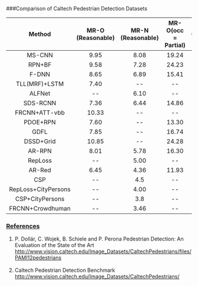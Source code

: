 ###Comparison of Caltech Pedestrian Detection Datasets

|Method |MR-O (Reasonable) |MR-N (Reasonable) |MR-O(occ = Partial) |MR-O(Reasonable_occ = heavy) |RT(ms)|
|:--:|:--:|:--:|:--:|:--:|:--:|
|MS-CNN     |9.95  |8.08|19.24      |59.94      |64|
|RPN+BF     |9.58  |7.28|24.23      |74.36      |88|
|F-DNN      |8.65  |6.89|15.41      |55.13      |--|
|TLL(MRF)+LSTM|7.40 | --|--         |--         |--|
|ALFNet     |--    |6.10  |--         |--         |--|
|SDS-RCNN   |7.36  |6.44  |14.86      |58.55      |95|
|FRCNN+ATT-vbb|10.33|  -- |--         |45.18      |--|
|PDOE+RPN   |7.60  |--    |13.30      |44.40      |--|
|GDFL       |7.85  |--    |16.74      |43.18      |--|
|DSSD+Grid  |10.85 |--    |24.28      |42.42      |--|
|AR-RPN     |8.01  |5.78  |16.30      |58.06      |86|
|RepLoss    |--    |5.00  |--         |--         |--|
|AR-Red     |6.45  |4.36  |11.93      |48.80      |91|
|CSP        |--    |4.5   |--         |--         |--|
|RepLoss+CityPersons|--   |4.00  |--      |--         |--|
|CSP+CityPersons|--       |3.8   |--         |--         |--|
|FRCNN+Crowdhuman|--      |3.46  |--        |--         |--|

<div id="ref"></div>
 <h3><b><u>References</u></b></h3>

 1. P. Dollár, C. Wojek, B. Schiele and P. Perona Pedestrian Detection: An Evaluation of the State of the Art  <br>
 <a href="http://www.vision.caltech.edu/Image_Datasets/CaltechPedestrians/files/PAMI12pedestrians.pdf" >http://www.vision.caltech.edu/Image_Datasets/CaltechPedestrians/files/PAMI12pedestrians</a> <br><br>
 2. Caltech Pedestrian Detection Benchmark <br>
 <a href="http://www.vision.caltech.edu/Image_Datasets/CaltechPedestrians/" >http://www.vision.caltech.edu/Image_Datasets/CaltechPedestrians/</a> <br><br>
